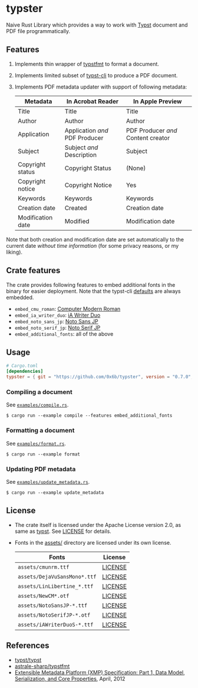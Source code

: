 # typster

Naive Rust Library which provides a way to work with [Typst](https://typst.app/) document and PDF file programmatically.

## Features

1. Implements thin wrapper of [typstfmt](https://github.com/astrale-sharp/typstfmt) to format a document.
2. Implements limited subset of [typst-cli](https://github.com/typst/typst/tree/a59666369b946c3a8b62db363659cbfca35f0a26/crates/typst-cli) to produce a PDF document.
3. Implements PDF metadata updater with support of following metadata:

   | Metadata          | In Acrobat Reader              | In Apple Preview                   |
   |-------------------|--------------------------------|------------------------------------|
   | Title             | Title                          | Title                              |
   | Author            | Author                         | Author                             |
   | Application       | Application _and_ PDF Producer | PDF Producer _and_ Content creator |
   | Subject           | Subject _and_ Description      | Subject                            |
   | Copyright status  | Copyright Status               | (None)                             |
   | Copyright notice  | Copyright Notice               | Yes                                |
   | Keywords          | Keywords                       | Keywords                           |
   | Creation date     | Created                        | Creation date                      |
   | Modification date | Modified                       | Modification date                  |

Note that both creation and modification date are set automatically to the current date _without time information_ (for some privacy reasons, or my liking).

## Crate features

The crate provides following features to embed additional fonts in the binary for easier deployment. Note that the typst-cli [defaults](https://github.com/typst/typst/blob/a59666369b946c3a8b62db363659cbfca35f0a26/crates/typst-cli/src/fonts.rs#L101-L115) are always embedded.

- `embed_cmu_roman`: [Computer Modern Roman](https://www.fontsquirrel.com/fonts/computer-modern)
- `embed_ia_writer_duo`: [iA Writer Duo](https://github.com/iaolo/iA-Fonts/)
- `embed_noto_sans_jp`: [Noto Sans JP](https://fonts.google.com/noto/specimen/Noto+Sans+JP)
- `embed_noto_serif_jp`: [Noto Serif JP](https://fonts.google.com/noto/specimen/Noto+Serif+JP)
- `embed_additional_fonts`: all of the above

## Usage

```toml
# Cargo.toml
[dependencies]
typster = { git = "https://github.com/0x6b/typster", version = "0.7.0", features = ["embed_additional_fonts"] }
```

### Compiling a document

See [`examples/compile.rs`](examples/compile.rs).

```console
$ cargo run --example compile --features embed_additional_fonts
```

### Formatting a document

See [`examples/format.rs`](examples/format.rs).

```console
$ cargo run --example format
```

### Updating PDF metadata

See [`examples/update_metadata.rs`](examples/update_metadata.rs).

```console
$ cargo run --example update_metadata
```

## License

- The crate itself is licensed under the Apache License version 2.0, as same as [typst](https://github.com/typst/typst/). See [LICENSE](LICENSE) for details.
- Fonts in the [assets/](assets) directory are licensed under its own license.

  | Fonts                        | License                                                                                                                 |
  |------------------------------|-------------------------------------------------------------------------------------------------------------------------|
  | `assets/cmunrm.ttf`          | [LICENSE](https://www.fontsquirrel.com/fonts/computer-modern)                                                           |
  | `assets/DejaVuSansMono*.ttf` | [LICENSE](https://github.com/dejavu-fonts/dejavu-fonts/blob/9b5d1b2ffeec20c7b46aa89c0223d783c02762cf/LICENSE)           |
  | `assets/LinLibertine_*.ttf`  | [LICENSE](https://linuxlibertine.sourceforge.net/Libertine-EN.html#licence)                                             |
  | `assets/NewCM*.otf`          | [LICENSE](https://ctan.org/tex-archive/fonts/newcomputermodern)                                                         |
  | `assets/NotoSansJP-*.ttf`    | [LICENSE](https://fonts.google.com/noto/specimen/Noto+Sans+JP/about)                                                    |
  | `assets/NotoSerifJP-*.otf`   | [LICENSE](https://fonts.google.com/noto/specimen/Noto+Serif+JP/about)                                                   |
  | `assets/iAWriterDuoS-*.ttf`  | [LICENSE](https://github.com/iaolo/iA-Fonts/blob/f32c04c3058a75d7ce28919ce70fe8800817491b/iA%20Writer%20Duo/LICENSE.md) |

## References

- [typst/typst](https://github.com/typst/typst/)
- [astrale-sharp/typstfmt](https://github.com/astrale-sharp/typstfmt)
- [Extensible Metadata Platform (XMP) Specification: Part 1, Data Model, Serialization, and Core Properties](https://github.com/adobe/XMP-Toolkit-SDK/blob/main/docs/XMPSpecificationPart1.pdf), April, 2012
